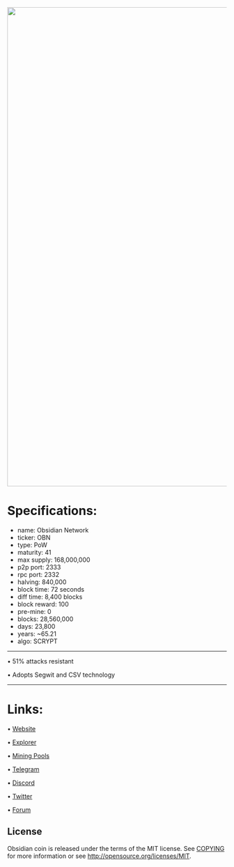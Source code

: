 ﻿<img width="1100" src="https://obsidiancoin.org/assets/img/07/2048.png">


Specifications:
==================

- name: Obsidian Network
- ticker: OBN
- type: PoW
- maturity: 41
- max supply: 168,000,000
- p2p port: 2333
- rpc port: 2332
- halving: 840,000
- block time: 72 seconds
- diff time: 8,400 blocks
- block reward: 100
- pre-mine: 0
- blocks: 28,560,000
- days: 23,800
- years: ~65.21
- algo: SCRYPT

---


• 51% attacks resistant

• Adopts Segwit and CSV technology

---





Links:
==================

• [Website](https://obsidiancoin.org/)

• [Explorer](https://obsidianexplorer.org/)

• [Mining Pools](https://miningpoolstats.stream/obsidian)

• [Telegram](http://t.me/+ymOsL0KmIJA5MTg0)

• [Discord](https://discord.gg/Myp7Bf45DN)

• [Twitter](https://twitter.com/obsidianrelease)

• [Forum](https://obsidianforum.site/)




License
-------

Obsidian coin is released under the terms of the MIT license. See [COPYING](COPYING) for more
information or see http://opensource.org/licenses/MIT.
